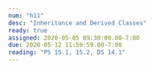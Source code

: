 ```yaml
---
num: "h11"
desc: "Inheritance and Derived Classes"
ready: true
assigned: 2020-05-05 09:30:00.00-7:00
due: 2020-05-12 11:59:59.00-7:00
reading: "PS 15.1, 15.2, DS 14.1"
---
```


